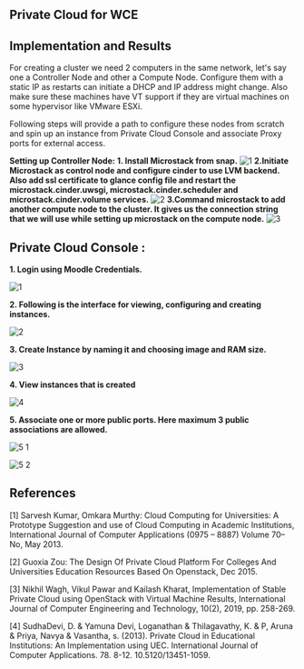 ## Private Cloud for WCE

## Implementation and Results
  For creating a cluster we need 2 computers in the same network, let's say one a Controller Node and other a Compute Node. Configure them with a static IP as restarts can initiate a DHCP and IP address might change. Also make sure these machines have VT support if they are virtual machines on some hypervisor like VMware ESXi.

Following steps will provide a path to configure these nodes from scratch and spin up an instance from Private Cloud Console and associate Proxy ports for external access. 

**Setting up Controller Node:**
    **1. Install Microstack from snap.**
    ![1](https://github.com/Om-Khairnar/WCE-Private-Cloud-main/assets/143726540/c57f32ad-ecb0-419a-be40-68094eab1508)
     **2.Initiate Microstack as control node and configure cinder to use LVM backend. Also add ssl certificate to glance config file and restart the microstack.cinder.uwsgi, microstack.cinder.scheduler and microstack.cinder.volume services.**
    ![2](https://github.com/Om-Khairnar/WCE-Private-Cloud-main/assets/143726540/a74ad9d1-8f13-4603-a0ba-41f57d9ca2a0)
    **3.Command microstack to add another compute node to the cluster. It gives us the connection string that we will use while setting up microstack on the compute node.**
    ![3](https://github.com/Om-Khairnar/WCE-Private-Cloud-main/assets/143726540/001cf49a-1011-440a-8c6e-0c3a715c6139)

## Private Cloud Console :
   **1. Login using Moodle Credentials.**
   
   ![1](https://github.com/Om-Khairnar/WCE-Private-Cloud-main/assets/143726540/d11ffb8e-5a75-4e53-af47-68c80131bf7e)

   **2. Following is the interface for viewing, configuring and creating instances.**
   
   ![2](https://github.com/Om-Khairnar/WCE-Private-Cloud-main/assets/143726540/f55cc197-7e3b-46f0-b66f-6aa622625f39)

   **3. Create Instance by naming it and choosing image and RAM size.**

   ![3](https://github.com/Om-Khairnar/WCE-Private-Cloud-main/assets/143726540/9a54820a-a1c6-4f6f-9e69-087e9fd2c62b)

   **4. View instances that is created**
     
  ![4](https://github.com/Om-Khairnar/WCE-Private-Cloud-main/assets/143726540/027c217e-2d55-469a-9c34-1f277e387e92)
     
   **5. Associate one or more public ports. Here maximum 3 public associations are allowed.**
   
   ![5 1](https://github.com/Om-Khairnar/WCE-Private-Cloud-main/assets/143726540/2d667dcd-3c2c-445a-804d-2897c94609d4)
      
  ![5 2](https://github.com/Om-Khairnar/WCE-Private-Cloud-main/assets/143726540/2b9d69c1-3567-43a5-b786-ab85c039e9a0)

## References  
  [1] Sarvesh Kumar, Omkara Murthy: Cloud Computing for Universities: A Prototype
      Suggestion and use of Cloud Computing in Academic Institutions, International Journal
      of Computer Applications (0975 – 8887) Volume 70– No, May 2013.
    
  [2] Guoxia Zou: The Design Of Private Cloud Platform For Colleges And Universities
      Education Resources Based On Openstack, Dec 2015.
      
  [3] Nikhil Wagh, Vikul Pawar and Kailash Kharat, Implementation of Stable Private Cloud
      using OpenStack with Virtual Machine Results, International Journal of Computer
      Engineering and Technology, 10(2), 2019, pp. 258-269.
  
  [4] SudhaDevi, D. & Yamuna Devi, Loganathan & Thilagavathy, K. & P, Aruna & Priya,
      Navya & Vasantha, s. (2013). Private Cloud in Educational Institutions: An
      Implementation using UEC. International Journal of Computer Applications. 78. 8-12.
      10.5120/13451-1059.
